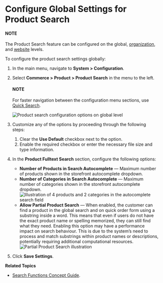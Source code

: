 <a id="configuration-guide-commerce-configuration-product-search"></a>

# Configure Global Settings for Product Search

#### NOTE
The Product Search feature can be configured on the global, [organization](../../../user-management/organizations/org-configuration/commerce/product/organization-product-search.md#sys-users-organization-commerce-products-search), and [website](../../../websites/web-configuration/commerce/product/website-product-search.md#sys-websites-commerce-products-search) levels.

To configure the product search settings globally:

1. In the main menu, navigate to **System > Configuration**.
2. Select **Commerce > Product > Product Search** in the menu to the left.

   #### NOTE
   For faster navigation between the configuration menu sections, use [Quick Search](../../quick-search.md#user-guide-system-configuration-quick-search).

   ![Product search configuration options on global level](user/img/system/config_commerce/product/product-search-config.png)
3. Customize any of the options by proceeding through the following steps:
   1. Clear the **Use Default** checkbox next to the option.
   2. Enable the required checkbox or enter the necessary file size and type information.
4. In the **Product Fulltext Search** section, configure the following options:
   * **Number of Products in Search Autocomplete** — Maximum number of products shown in the storefront autocomplete dropdown.
   * **Number of Categories in Search Autocomplete** — Maximum number of categories shown in the storefront autocomplete dropdown.
     ![Illustration of 4 products and 2 categories in the autocomplete search field](user/img/concept-guides/search/storefront-autocomplete.png)
   * **Allow Partial Product Search** — When enabled, the customer can find a product in the global search and on quick order form using a substring inside a word. This means that even if users do not have the exact product name or spelling memorized, they can still find what they need. Enabling this option may have a performance impact on search behaviour. This is due to the system’s need to process and match substrings within product names or descriptions, potentially requiring additional computational resources.
     ![Partial Product Search illustration](user/img/concept-guides/search/partial-product-search.png)
5. Click **Save Settings**.

**Related Topics**

* [Search Functions Concept Guide](../../../../../concept-guides/catalog-promotions/search/index.md#user-guide-getting-started-search).
